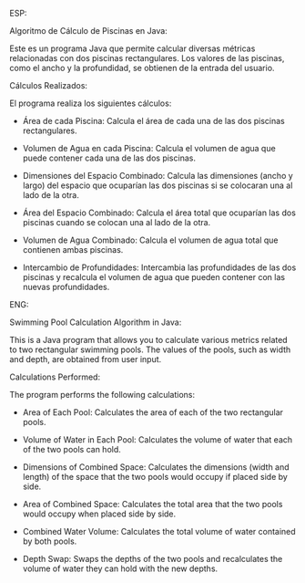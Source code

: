 ESP:

Algoritmo de Cálculo de Piscinas en Java:

Este es un programa Java que permite calcular diversas métricas relacionadas con dos piscinas rectangulares. Los valores de las piscinas, como el ancho y la profundidad, se obtienen de la entrada del usuario.

Cálculos Realizados:

El programa realiza los siguientes cálculos:

- Área de cada Piscina: Calcula el área de cada una de las dos piscinas rectangulares.

- Volumen de Agua en cada Piscina: Calcula el volumen de agua que puede contener cada una de las dos piscinas.

- Dimensiones del Espacio Combinado: Calcula las dimensiones (ancho y largo) del espacio que ocuparían las dos piscinas si se colocaran una al lado de la otra.

- Área del Espacio Combinado: Calcula el área total que ocuparían las dos piscinas cuando se colocan una al lado de la otra.

- Volumen de Agua Combinado: Calcula el volumen de agua total que contienen ambas piscinas.

- Intercambio de Profundidades: Intercambia las profundidades de las dos piscinas y recalcula el volumen de agua que pueden contener con las nuevas profundidades.

ENG:

Swimming Pool Calculation Algorithm in Java:

This is a Java program that allows you to calculate various metrics related to two rectangular swimming pools. The values of the pools, such as width and depth, are obtained from user input.

Calculations Performed:

The program performs the following calculations:

- Area of Each Pool: Calculates the area of each of the two rectangular pools.

- Volume of Water in Each Pool: Calculates the volume of water that each of the two pools can hold.

- Dimensions of Combined Space: Calculates the dimensions (width and length) of the space that the two pools would occupy if placed side by side.

- Area of Combined Space: Calculates the total area that the two pools would occupy when placed side by side.

- Combined Water Volume: Calculates the total volume of water contained by both pools.

- Depth Swap: Swaps the depths of the two pools and recalculates the volume of water they can hold with the new depths.
